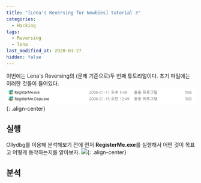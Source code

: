 ```yaml
---
title: "[Lena's Reversing for Newbies] tutorial 3"
categories:
  - Hacking
tags:
  - Reversing
  - lena
last_modified_at: 2020-03-27
hidden: false
---
```


이번에는 Lena's Reversing의 (문제 기준으로)두 번째 튜토리얼이다. 초기 파일에는 이러한 것들이 들어있다.
![](/assets/images/lena/2/1.png){: .align-center}

## 실행
Ollydbg를 이용해 분석해보기 전에 먼저 **RegisterMe.exe**를 실행해서 어떤 것이 목표고 어떻게 동작하는지를 알아보자.
![](/assets/images/lena/2/2.png){: .align-center}

## 분석
